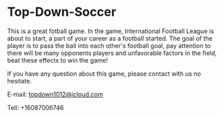 # Top-Down-Soccer

This is a great fotball game. In the game, International Football League is about to start, a part of your career as a football started.  The goal of the player is to pass the ball into each other's football goal, pay attention to there will be many opponents players and unfavorable factors in the field, beat these effects to win the game!

If you have any question about this game, please contact with us no hesitate.

E-mail: topdown1012@icloud.com

Tell: +16087006746

